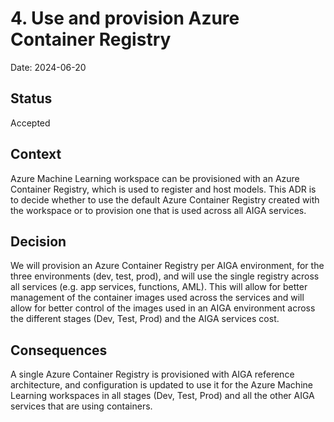 # 4. Use and provision Azure Container Registry

Date: 2024-06-20

## Status

Accepted

## Context

Azure Machine Learning workspace can be provisioned with an Azure Container Registry, which is used to register and host models. This ADR is to decide whether to use the default Azure Container Registry created with the workspace or to provision one that is used across all AIGA services.

## Decision

We will provision an Azure Container Registry per AIGA environment, for the three environments (dev, test, prod), and will use the single registry across all services (e.g. app services, functions, AML).
This will allow for better management of the container images used across the services and will allow for better control of the images used in an AIGA environment across the different stages (Dev, Test, Prod) and the AIGA services cost.

## Consequences

A single Azure Container Registry is provisioned with AIGA reference architecture, and configuration is updated to use it for the Azure Machine Learning workspaces in all stages (Dev, Test, Prod) and all the other AIGA services that are using containers.
